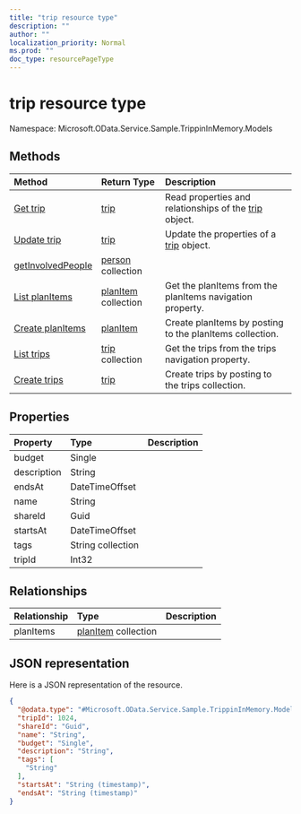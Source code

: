 ```yaml
---
title: "trip resource type"
description: ""
author: ""
localization_priority: Normal
ms.prod: ""
doc_type: resourcePageType
---
```


# trip resource type


Namespace: Microsoft.OData.Service.Sample.TrippinInMemory.Models



## Methods
|Method|Return Type|Description|
|:---|:---|:---|
|[Get trip](../api/microsoft.odata.service.sample.trippininmemory.models-trip-get.md)|[trip](../resources/microsoft.odata.service.sample.trippininmemory.models-trip.md)|Read properties and relationships of the [trip](../resources/microsoft.odata.service.sample.trippininmemory.models-trip.md) object.|
|[Update trip](../api/microsoft.odata.service.sample.trippininmemory.models-trip-update.md)|[trip](../resources/microsoft.odata.service.sample.trippininmemory.models-trip.md)|Update the properties of a [trip](../resources/microsoft.odata.service.sample.trippininmemory.models-trip.md) object.|
|[getInvolvedPeople](../api/microsoft.odata.service.sample.trippininmemory.models-trip-getinvolvedpeople.md)|[person](../resources/microsoft.odata.service.sample.trippininmemory.models-person.md) collection||
|[List planItems](../api/microsoft.odata.service.sample.trippininmemory.models-trip-list-planitems.md)|[planItem](../resources/microsoft.odata.service.sample.trippininmemory.models-planitem.md) collection|Get the planItems from the planItems navigation property.|
|[Create planItems](../api/microsoft.odata.service.sample.trippininmemory.models-trip-post-planitems.md)|[planItem](../resources/microsoft.odata.service.sample.trippininmemory.models-planitem.md)|Create planItems by posting to the planItems collection.|
|[List trips](../api/microsoft.odata.service.sample.trippininmemory.models-person-list-trips.md)|[trip](../resources/microsoft.odata.service.sample.trippininmemory.models-trip.md) collection|Get the trips from the trips navigation property.|
|[Create trips](../api/microsoft.odata.service.sample.trippininmemory.models-person-post-trips.md)|[trip](../resources/microsoft.odata.service.sample.trippininmemory.models-trip.md)|Create trips by posting to the trips collection.|

## Properties
|Property|Type|Description|
|:---|:---|:---|
|budget|Single||
|description|String||
|endsAt|DateTimeOffset||
|name|String||
|shareId|Guid||
|startsAt|DateTimeOffset||
|tags|String collection||
|tripId|Int32||

## Relationships
|Relationship|Type|Description|
|:---|:---|:---|
|planItems|[planItem](../resources/microsoft.odata.service.sample.trippininmemory.models-planitem.md) collection||

## JSON representation
Here is a JSON representation of the resource.
<!-- {
  "blockType": "resource",
  "keyProperty": "id",
  "@odata.type": "Microsoft.OData.Service.Sample.TrippinInMemory.Models.trip",
  "baseType": "",
  "openType": false
}
-->
``` json
{
  "@odata.type": "#Microsoft.OData.Service.Sample.TrippinInMemory.Models.trip",
  "tripId": 1024,
  "shareId": "Guid",
  "name": "String",
  "budget": "Single",
  "description": "String",
  "tags": [
    "String"
  ],
  "startsAt": "String (timestamp)",
  "endsAt": "String (timestamp)"
}
```

